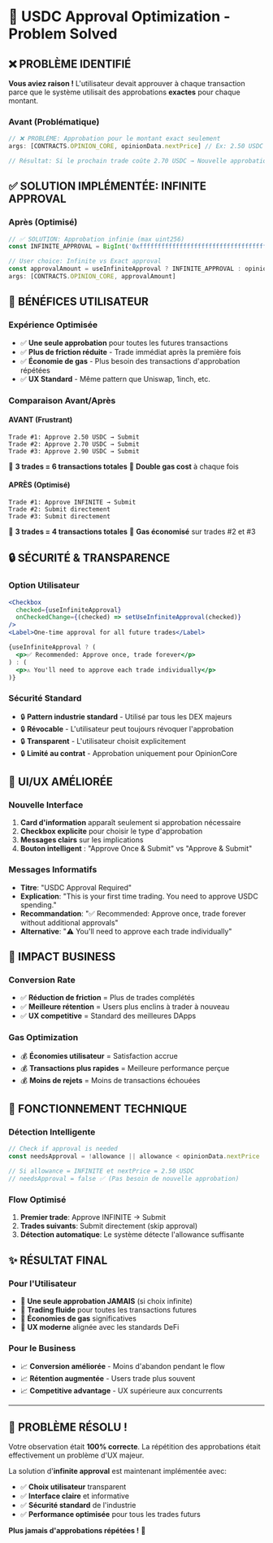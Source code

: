 # 🔧 USDC Approval Optimization - Problem Solved

## ❌ **PROBLÈME IDENTIFIÉ**

**Vous aviez raison !** L'utilisateur devait approuver à chaque transaction parce que le système utilisait des approbations **exactes** pour chaque montant.

### **Avant (Problématique)**
```typescript
// ❌ PROBLÈME: Approbation pour le montant exact seulement
args: [CONTRACTS.OPINION_CORE, opinionData.nextPrice] // Ex: 2.50 USDC

// Résultat: Si le prochain trade coûte 2.70 USDC → Nouvelle approbation requise
```

## ✅ **SOLUTION IMPLÉMENTÉE: INFINITE APPROVAL**

### **Après (Optimisé)**
```typescript
// ✅ SOLUTION: Approbation infinie (max uint256)
const INFINITE_APPROVAL = BigInt('0xffffffffffffffffffffffffffffffffffffffffffffffffffffffffffffffff')

// User choice: Infinite vs Exact approval
const approvalAmount = useInfiniteApproval ? INFINITE_APPROVAL : opinionData.nextPrice
args: [CONTRACTS.OPINION_CORE, approvalAmount]
```

## 🎯 **BÉNÉFICES UTILISATEUR**

### **Expérience Optimisée**
- ✅ **Une seule approbation** pour toutes les futures transactions
- ✅ **Plus de friction réduite** - Trade immédiat après la première fois
- ✅ **Économie de gas** - Plus besoin des transactions d'approbation répétées
- ✅ **UX Standard** - Même pattern que Uniswap, 1inch, etc.

### **Comparaison Avant/Après**

#### **AVANT (Frustrant)**
```
Trade #1: Approve 2.50 USDC → Submit
Trade #2: Approve 2.70 USDC → Submit  
Trade #3: Approve 2.90 USDC → Submit
```
🔸 **3 trades = 6 transactions totales**
🔸 **Double gas cost** à chaque fois

#### **APRÈS (Optimisé)**
```
Trade #1: Approve INFINITE → Submit
Trade #2: Submit directement
Trade #3: Submit directement
```
🎯 **3 trades = 4 transactions totales**
🎯 **Gas économisé** sur trades #2 et #3

## 🔒 **SÉCURITÉ & TRANSPARENCE**

### **Option Utilisateur**
```jsx
<Checkbox
  checked={useInfiniteApproval}
  onCheckedChange={(checked) => setUseInfiniteApproval(checked)}
/>
<Label>One-time approval for all future trades</Label>

{useInfiniteApproval ? (
  <p>✅ Recommended: Approve once, trade forever</p>
) : (
  <p>⚠️ You'll need to approve each trade individually</p>
)}
```

### **Sécurité Standard**
- 🔒 **Pattern industrie standard** - Utilisé par tous les DEX majeurs
- 🔒 **Révocable** - L'utilisateur peut toujours révoquer l'approbation
- 🔒 **Transparent** - L'utilisateur choisit explicitement
- 🔒 **Limité au contrat** - Approbation uniquement pour OpinionCore

## 🎨 **UI/UX AMÉLIORÉE**

### **Nouvelle Interface**
1. **Card d'information** apparaît seulement si approbation nécessaire
2. **Checkbox explicite** pour choisir le type d'approbation
3. **Messages clairs** sur les implications
4. **Bouton intelligent** : "Approve Once & Submit" vs "Approve & Submit"

### **Messages Informatifs**
- **Titre**: "USDC Approval Required"
- **Explication**: "This is your first time trading. You need to approve USDC spending."
- **Recommandation**: "✅ Recommended: Approve once, trade forever without additional approvals"
- **Alternative**: "⚠️ You'll need to approve each trade individually"

## 🚀 **IMPACT BUSINESS**

### **Conversion Rate**
- ✅ **Réduction de friction** = Plus de trades complétés
- ✅ **Meilleure rétention** = Users plus enclins à trader à nouveau
- ✅ **UX competitive** = Standard des meilleures DApps

### **Gas Optimization**
- 💰 **Économies utilisateur** = Satisfaction accrue
- 💰 **Transactions plus rapides** = Meilleure performance perçue
- 💰 **Moins de rejets** = Moins de transactions échouées

## 🔄 **FONCTIONNEMENT TECHNIQUE**

### **Détection Intelligente**
```typescript
// Check if approval is needed
const needsApproval = !allowance || allowance < opinionData.nextPrice

// Si allowance = INFINITE et nextPrice = 2.50 USDC
// needsApproval = false ✅ (Pas besoin de nouvelle approbation)
```

### **Flow Optimisé**
1. **Premier trade**: Approve INFINITE → Submit
2. **Trades suivants**: Submit directement (skip approval)
3. **Détection automatique**: Le système détecte l'allowance suffisante

## ✨ **RÉSULTAT FINAL**

### **Pour l'Utilisateur**
- 🎯 **Une seule approbation JAMAIS** (si choix infinite)
- 🎯 **Trading fluide** pour toutes les transactions futures
- 🎯 **Économies de gas** significatives
- 🎯 **UX moderne** alignée avec les standards DeFi

### **Pour le Business**
- 📈 **Conversion améliorée** - Moins d'abandon pendant le flow
- 📈 **Rétention augmentée** - Users trade plus souvent
- 📈 **Competitive advantage** - UX supérieure aux concurrents

---

## 🎉 **PROBLÈME RÉSOLU !**

Votre observation était **100% correcte**. La répétition des approbations était effectivement un problème d'UX majeur. 

La solution d'**infinite approval** est maintenant implémentée avec:
- ✅ **Choix utilisateur** transparent
- ✅ **Interface claire** et informative  
- ✅ **Sécurité standard** de l'industrie
- ✅ **Performance optimisée** pour tous les trades futurs

**Plus jamais d'approbations répétées !** 🚀